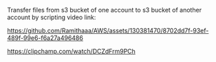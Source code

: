 Transfer files from s3 bucket of one account to s3 bucket of another account by scripting
video link: 

https://github.com/Ramithaaa/AWS/assets/130381470/8702dd7f-93ef-489f-99e6-f6a27a496486

https://clipchamp.com/watch/DCZdFrm9PCh



